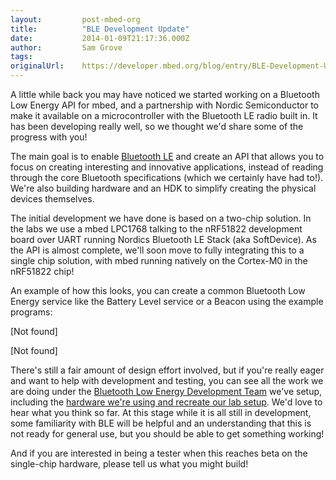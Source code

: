 ```yaml
---
layout:         post-mbed-org
title:          "BLE Development Update"
date:           2014-01-09T21:17:36.000Z
author:         Sam Grove
tags:           
originalUrl:    https://developer.mbed.org/blog/entry/BLE-Development-Update/
---
```


<p>A little while back you may have noticed we started working on a Bluetooth
  Low Energy API for mbed, and a partnership with Nordic Semiconductor to
  make it available on a microcontroller with the Bluetooth LE radio built
  in. It has been developing really well, so we thought we&apos;d share some
  of the progress with you!</p>
<p>The main goal is to enable <a href="http://mbed.org/handbook/BluetoothLE">Bluetooth LE</a> and
  create an API that allows you to focus on creating interesting and innovative
  applications, instead of reading through the core Bluetooth specifications
  (which we certainly have had to!). We&apos;re also building hardware and
  an HDK to simplify creating the physical devices themselves.</p>
<p>The initial development we have done is based on a two-chip solution.
  In the labs we use a mbed LPC1768 talking to the nRF51822 development board
  over UART running Nordics Bluetooth LE Stack (aka SoftDevice). As the API
  is almost complete, we&apos;ll soon move to fully integrating this to a
  single chip solution, with mbed running natively on the Cortex-M0 in the
  nRF51822 chip!</p>
<p>An example of how this looks, you can create a common Bluetooth Low Energy
  service like the Battery Level service or a Beacon using the example programs:</p>
<p>[Not found]</p>
<p>[Not found]</p>
<p>There&apos;s still a fair amount of design effort involved, but if you&apos;re
  really eager and want to help with development and testing, you can see
  all the work we are doing under the <a href="http://mbed.org/teams/Bluetooth-Low-Energy/">Bluetooth Low Energy Development Team</a> we&apos;ve
  setup, including the <a href="http://mbed.org/teams/Bluetooth-Low-Energy/wiki/Homepage#hardware-requirements">hardware we&apos;re using and recreate our lab setup</a>.
  We&apos;d love to hear what you think so far. At this stage while it is
  all still in development, some familiarity with BLE will be helpful and
  an understanding that this is not ready for general use, but you should
  be able to get something working!</p>
<p>And if you are interested in being a tester when this reaches beta on
  the single-chip hardware, please tell us what you might build!</p>
